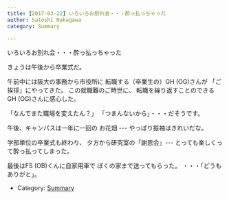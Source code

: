 ```yaml
---
title: [2017-03-22] いろいろお別れ会・・・酔っ払っちゃった
author: Satoshi Nakagawa
category: Summary

---
```


いろいろお別れ会・・・酔っ払っちゃった

 きょうは午後から卒業式だ。

 午前中には阪大の事務から市役所に
転職する（卒業生の）GH (OG)さんが
「ご挨拶」にやってきた。
この就職難のご時世に、
転職を繰り返すことのできる
GH (OG)さんに感心した。

 「なんでまた職場を変えたん？」
「つまんないから」・・・だそうです。

 午後、キャンパスは一年に一回の
お花畑 --- やっぱり振袖はきれいだな。

 学部単位の卒業式も終わり、
夕方から研究室の「謝恩会」---
とっても楽しくって酔っ払ってしまった。

 最後はFS (OB)くんに自家用車で
ぼくの家まで送ってもらった。
・・・「どうもありがと」。

- Category: [Summary](https://merapano.github.io/categories.html#Summary)

